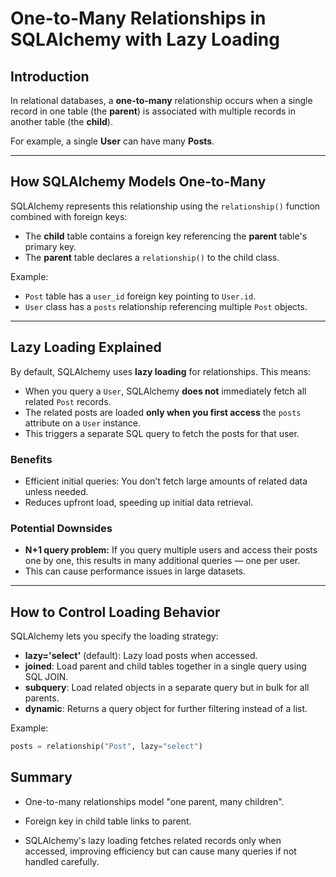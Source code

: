 # One-to-Many Relationships in SQLAlchemy with Lazy Loading

## Introduction

In relational databases, a **one-to-many** relationship occurs when a single record in one table (the **parent**) is associated with multiple records in another table (the **child**).

For example, a single **User** can have many **Posts**.

---

## How SQLAlchemy Models One-to-Many

SQLAlchemy represents this relationship using the `relationship()` function combined with foreign keys:

- The **child** table contains a foreign key referencing the **parent** table's primary key.
- The **parent** table declares a `relationship()` to the child class.

Example:

- `Post` table has a `user_id` foreign key pointing to `User.id`.
- `User` class has a `posts` relationship referencing multiple `Post` objects.

---

## Lazy Loading Explained

By default, SQLAlchemy uses **lazy loading** for relationships. This means:

- When you query a `User`, SQLAlchemy **does not** immediately fetch all related `Post` records.
- The related posts are loaded **only when you first access** the `posts` attribute on a `User` instance.
- This triggers a separate SQL query to fetch the posts for that user.

### Benefits

- Efficient initial queries: You don’t fetch large amounts of related data unless needed.
- Reduces upfront load, speeding up initial data retrieval.

### Potential Downsides

- **N+1 query problem:** If you query multiple users and access their posts one by one, this results in many additional queries — one per user.
- This can cause performance issues in large datasets.

---

## How to Control Loading Behavior

SQLAlchemy lets you specify the loading strategy:

- **lazy='select'** (default): Lazy load posts when accessed.
- **joined**: Load parent and child tables together in a single query using SQL JOIN.
- **subquery**: Load related objects in a separate query but in bulk for all parents.
- **dynamic**: Returns a query object for further filtering instead of a list.

Example:

```python
posts = relationship("Post", lazy="select")
```

## Summary

- One-to-many relationships model "one parent, many children".

- Foreign key in child table links to parent.

- SQLAlchemy's lazy loading fetches related records only when accessed, improving efficiency but can cause many queries if not handled carefully.
